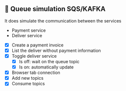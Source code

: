 ## 📝 **Queue simulation SQS/KAFKA**

It does simulate the communication between the services

- Payment service
- Deliver service

- [x] Create a payment invoice
- [x] List the deliver without payment information
- [x] Toggle deliver service
  - [x] Is off: wait on the queue topic
  - [x] Is on: automatically update
- [x] Browser tab connection
- [x] Add new topics
- [x] Consume topics
